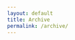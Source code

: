 ```yaml
---
layout: default
title: Archive
permalink: /archive/
---
```


<html lang="en">
<head>
    <meta charset="UTF-8">
    <meta name="viewport" content="width=device-width, initial-scale=1.0">
    <title>Archive</title>
    <style>
        /* Minimal styling focused only on the PDF viewer */
        .pdf-controls {
        display: flex;
        flex-direction: column;
        align-items: center;
        text-align: center;
        gap: 10px;
        margin-bottom: 20px;
    }

    .pdf-controls label {
        font-weight: 600;
        color: #550000;
    }

    #pdf-select {
        min-width: 250px;
        padding: 8px 12px;
        border: 1px solid #ddd;
        border-radius: 4px;
    }
        
        .pdf-viewer-wrapper {
            width: 100%;
            height: 65vh;
            border: 1px solid #e0e0e0;
            border-radius: 4px;
            overflow: hidden;
            box-shadow: 0 2px 10px rgba(0,0,0,0.05);
            background: #f9f9f9;
        }
        
        #pdf-viewer {
            width: 100%;
            height: 100%;
            border: none;
        }
        
        .pdf-fallback {
            display: flex;
            flex-direction: column;
            align-items: center;
            justify-content: center;
            height: 100%;
            color: #666;
            text-align: center;
            padding: 20px;
        }
        
        /* Responsive adjustments */
        @media (max-width: 768px) {
            .pdf-viewer-wrapper {
                height: 60vh;
            }
        }
    </style>
</head>
<body>
    <div class="pdf-container">
        <div class="pdf-controls">
            <label for="pdf-select">Please select the edition of Colophon you would like to view by using the dropdown menu below:</label>
            <select id="pdf-select">
                <option value="">Choose an Edition</option>
                <option value="/source/pdfs/Colophon_2023_Volume_57.pdf">Colophon 2023 Volume 57</option>
                <option value="/source/pdfs/Colophon_2024_Volume_58.pdf">Colophon 2024 Volume 58</option>
                <option value="/source/pdfs/Colophon_2025_Volume_59.pdf">Colophon 2025 Volume 59</option>
            </select>
        </div>
        
        <div class="pdf-viewer-wrapper">
            <iframe id="pdf-viewer" src="about:blank"></iframe>
            <div class="pdf-fallback" id="pdf-fallback">
                <p>Please select a PDF document from the dropdown menu above.</p>
            </div>
        </div>
    </div>

    <script>
        document.addEventListener('DOMContentLoaded', function() {
            const pdfSelect = document.getElementById('pdf-select');
            const pdfViewer = document.getElementById('pdf-viewer');
            const pdfFallback = document.getElementById('pdf-fallback');
            
            pdfSelect.addEventListener('change', function() {
                if (this.value) {
                    pdfViewer.src = this.value;
                    pdfFallback.style.display = 'none';
                } else {
                    pdfViewer.src = 'about:blank';
                    pdfFallback.style.display = 'flex';
                }
            });
        });
    </script>
</body>
</html>
